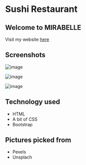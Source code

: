 # Sushi Restaurant

## Welcome to MIRABELLE
 Visit my website [here](https://onllsan.github.io/Sushi_restaurant/)
 
 ## Screenshots
 ![image](https://user-images.githubusercontent.com/114822626/234014449-09cca518-fb34-4307-b733-246a0ad7cd22.png)
 
![image](https://user-images.githubusercontent.com/114822626/234014623-65ce50f6-b870-462f-9a21-2b03f2e9a1b7.png)

![image](https://user-images.githubusercontent.com/114822626/234014896-0003cffc-8405-4d9d-ab7e-8e975fc7aa54.png)


## Technology used
* HTML 
* A bit of CSS
* Bootstrap

## Pictures picked from 
* Pexels
* Unsplach

